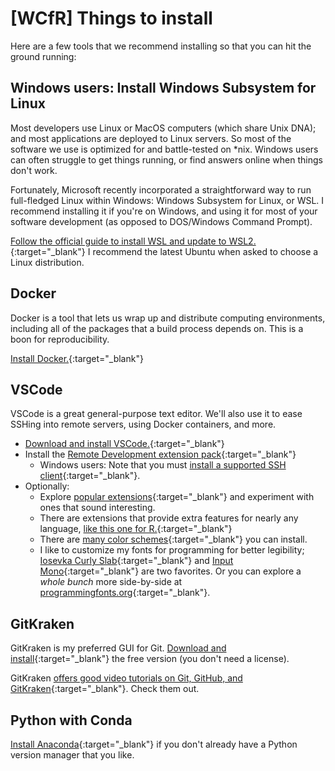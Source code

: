 # [WCfR] Things to install

Here are a few tools that we recommend installing so that you can hit the ground running:

## Windows users: Install Windows Subsystem for Linux

Most developers use Linux or MacOS computers (which share Unix DNA); and most applications are deployed to Linux servers. So most of the software we use is optimized for and battle-tested on *nix. Windows users can often struggle to get things running, or find answers online when things don't work.

Fortunately, Microsoft recently incorporated a straightforward way to run full-fledged Linux within Windows: Windows Subsystem for Linux, or WSL. I recommend installing it if you're on Windows, and using it for most of your software development (as opposed to DOS/Windows Command Prompt).

[Follow the official guide to install WSL and update to WSL2.](https://docs.microsoft.com/en-us/windows/wsl/install-win10){:target="_blank"} I recommend the latest Ubuntu when asked to choose a Linux distribution.

## Docker

Docker is a tool that lets us wrap up and distribute computing environments, including all of the packages that a build process depends on. This is a boon for reproducibility.

[Install Docker.](https://docs.docker.com/get-docker/){:target="_blank"}

## VSCode

VSCode is a great general-purpose text editor. We'll also use it to ease SSHing into remote servers, using Docker containers, and more.

 - [Download and install VSCode.](https://code.visualstudio.com/download){:target="_blank"}
 - Install the [Remote Development extension pack](https://marketplace.visualstudio.com/items?itemName=ms-vscode-remote.vscode-remote-extensionpack){:target="_blank"}
    - Windows users: Note that you must [install a supported SSH client](https://code.visualstudio.com/docs/remote/troubleshooting#_installing-a-supported-ssh-client){:target="_blank"}.
 - Optionally:
    - Explore [popular extensions](https://www.educative.io/blog/top-vscode-extensions){:target="_blank"} and experiment with ones that sound interesting.
    - There are extensions that provide extra features for nearly any language, [like this one for R.](https://marketplace.visualstudio.com/items?itemName=Ikuyadeu.r){:target="_blank"}
    - There are [many color schemes](https://www.spec-india.com/blog/vscode-themes){:target="_blank"} you can install.
    - I like to customize my fonts for programming for better legibility; [Iosevka Curly Slab](https://typeof.net/Iosevka/){:target="_blank"} and [Input Mono](https://input.djr.com/download/){:target="_blank"} are two favorites. Or you can explore a _whole bunch_ more side-by-side at [programmingfonts.org](https://www.programmingfonts.org/){:target="_blank"}.

## GitKraken

GitKraken is my preferred GUI for Git. [Download and install](https://support.gitkraken.com/how-to-install/){:target="_blank"} the free version (you don't need a license).

GitKraken [offers good video tutorials on Git, GitHub, and GitKraken](https://www.gitkraken.com/learn/git/tutorials){:target="_blank"}. Check them out.

## Python with Conda

[Install Anaconda](https://docs.continuum.io/anaconda/install/){:target="_blank"} if you don't already have a Python version manager that you like.
